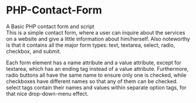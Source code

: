 PHP-Contact-Form
================

A Basic PHP contact form and script<br />
This is a simple contact form, where a user can inquire about the services on a website and give a little information about him/herself. Also noteworthy is that it contains all the major form types: text, textarea, select, radio, checkbox, and submit.

Each form element has a name attribute and a value attribute, except for textarea, which has an ending tag instead of a value attribute. Furthermore, radio buttons all have the same name to ensure only one is checked, while checkboxes have different names so that any of them can be checked. select tags contain their names and values within separate option tags, for that nice drop-down-menu effect.
